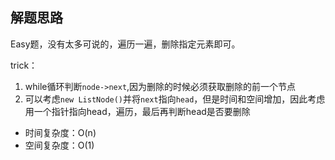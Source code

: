 ## 解题思路
Easy题，没有太多可说的，遍历一遍，删除指定元素即可。

trick：

1. while循环判断`node->next`,因为删除的时候必须获取删除的前一个节点
2. 可以考虑`new ListNode()`并将`next`指向`head`，但是时间和空间增加，因此考虑用一个指针指向head，遍历，最后再判断head是否要删除

+ 时间复杂度：O(n)
+ 空间复杂度：O(1)
